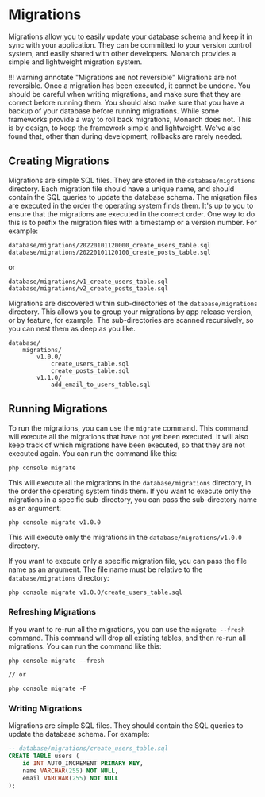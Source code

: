 # Migrations

Migrations allow you to easily update your database schema and keep it in sync with your application. They can be committed to your version control system, and easily shared with other developers. Monarch provides a simple and lightweight migration system.

!!! warning annotate "Migrations are not reversible"
    Migrations are not reversible. Once a migration has been executed, it cannot be undone. You should be careful when writing migrations, and make sure that they are correct before running them. You should also make sure that you have a backup of your database before running migrations. While some frameworks provide a way to roll back migrations, Monarch does not. This is by design, to keep the framework simple and lightweight. We've also found that, other than during development, rollbacks are rarely needed.

## Creating Migrations

Migrations are simple SQL files. They are stored in the `database/migrations` directory. Each migration file should have a unique name, and should contain the SQL queries to update the database schema. The migration files are executed in the order the operating system finds them. It's up to you to ensure that the migrations are executed in the correct order. One way to do this is to prefix the migration files with a timestamp or a version number. For example:

```
database/migrations/20220101120000_create_users_table.sql
database/migrations/20220101120100_create_posts_table.sql
```

or

```
database/migrations/v1_create_users_table.sql
database/migrations/v2_create_posts_table.sql
```

Migrations are discovered within sub-directories of the `database/migrations` directory. This allows you to group your migrations by app release version, or by feature, for example. The sub-directories are scanned recursively, so you can nest them as deep as you like.

```
database/
    migrations/
        v1.0.0/
            create_users_table.sql
            create_posts_table.sql
        v1.1.0/
            add_email_to_users_table.sql
```

## Running Migrations

To run the migrations, you can use the `migrate` command. This command will execute all the migrations that have not yet been executed. It will also keep track of which migrations have been executed, so that they are not executed again. You can run the command like this:

```
php console migrate
```

This will execute all the migrations in the `database/migrations` directory, in the order the operating system finds them. If you want to execute only the migrations in a specific sub-directory, you can pass the sub-directory name as an argument:

```
php console migrate v1.0.0
```

This will execute only the migrations in the `database/migrations/v1.0.0` directory.

If you want to execute only a specific migration file, you can pass the file name as an argument. The file name must be relative to the `database/migrations` directory:

```
php console migrate v1.0.0/create_users_table.sql
```

### Refreshing Migrations

If you want to re-run all the migrations, you can use the `migrate --fresh` command. This command will drop all existing tables, and then re-run all migrations. You can run the command like this:

```
php console migrate --fresh

// or

php console migrate -F
```

### Writing Migrations

Migrations are simple SQL files. They should contain the SQL queries to update the database schema. For example:

```sql
-- database/migrations/create_users_table.sql
CREATE TABLE users (
    id INT AUTO_INCREMENT PRIMARY KEY,
    name VARCHAR(255) NOT NULL,
    email VARCHAR(255) NOT NULL
);
```
